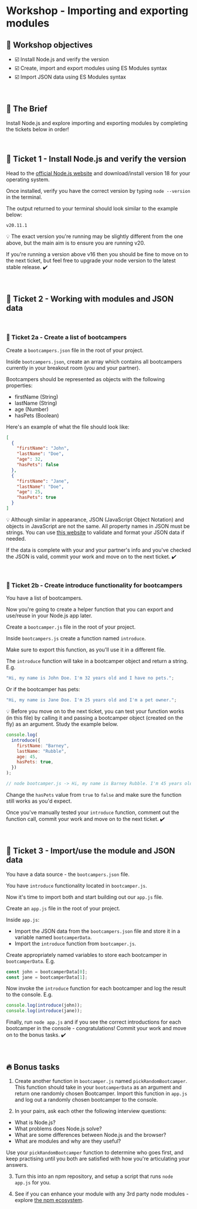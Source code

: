 # Workshop - Importing and exporting modules

## 🎯 Workshop objectives

- ☑️ Install Node.js and verify the version
- ☑️ Create, import and export modules using ES Modules syntax
- ☑️ Import JSON data using ES Modules syntax

<br>

## 💼 The Brief

Install Node.js and explore importing and exporting modules by completing the tickets below in order!

<br>

## 🎫 Ticket 1 - Install Node.js and verify the version

Head to the [official Node.js website](https://nodejs.org/en/) and download/install version 18 for your operating system.

Once installed, verify you have the correct version by typing `node --version` in the terminal.

The output returned to your terminal should look similar to the example below:

```
v20.11.1
```

💡 The exact version you're running may be slightly different from the one above, but the main aim is to ensure you are running v20.

If you're running a version above v16 then you should be fine to move on to the next ticket, but feel free to upgrade your node version to the latest stable release. ✔️

<br>

## 🎫 Ticket 2 - Working with modules and JSON data

<br>

### 🎫 Ticket 2a - Create a list of bootcampers

Create a `bootcampers.json` file in the root of your project.

Inside `bootcampers.json`, create an array which contains all bootcampers currently in your breakout room (you and your partner).

Bootcampers should be represented as objects with the following properties:

- firstName (String)
- lastName (String)
- age (Number)
- hasPets (Boolean)

Here's an example of what the file should look like:

```json
[
  {
    "firstName": "John",
    "lastName": "Doe",
    "age": 32,
    "hasPets": false
  },
  {
    "firstName": "Jane",
    "lastName": "Doe",
    "age": 25,
    "hasPets": true
  }
]
```

💡 Although similar in appearance, JSON (JavaScript Object Notation) and objects in JavaScript are not the same. All property names in JSON must be strings. You can use [this website](https://jsonformatter.org/) to validate and format your JSON data if needed.

If the data is complete with your and your partner's info and you've checked the JSON is valid, commit your work and move on to the next ticket. ✔️

<br>

### 🎫 Ticket 2b - Create introduce functionality for bootcampers

You have a list of bootcampers.

Now you're going to create a helper function that you can export and use/reuse in your Node.js app later.

Create a `bootcamper.js` file in the root of your project.

Inside `bootcampers.js` create a function named `introduce`.

Make sure to export this function, as you'll use it in a different file.

The `introduce` function will take in a bootcamper object and return a string. E.g.

```js
"Hi, my name is John Doe. I'm 32 years old and I have no pets.";
```

Or if the bootcamper has pets:

```js
"Hi, my name is Jane Doe. I'm 25 years old and I'm a pet owner.";
```

💡 Before you move on to the next ticket, you can test your function works (in this file) by calling it and passing a bootcamper object (created on the fly) as an argument. Study the example below.

```js
console.log(
  introduce({
    firstName: "Barney",
    lastName: "Rubble",
    age: 45,
    hasPets: true,
  })
);

// node bootcamper.js -> Hi, my name is Barney Rubble. I'm 45 years old and I'm a pet owner.
```

Change the `hasPets` value from `true` to `false` and make sure the function still works as you'd expect.

Once you've manually tested your `introduce` function, comment out the function call, commit your work and move on to the next ticket. ✔️

<br>

## 🎫 Ticket 3 - Import/use the module and JSON data

You have a data source - the `bootcampers.json` file.

You have `introduce` functionality located in `bootcamper.js`.

Now it's time to import both and start building out our `app.js` file.

Create an `app.js` file in the root of your project.

Inside `app.js`:

- Import the JSON data from the `bootcampers.json` file and store it in a variable named `bootcamperData`.
- Import the `introduce` function from `bootcamper.js`.

Create appropriately named variables to store each bootcamper in `bootcamperData`. E.g.

```js
const john = bootcamperData[0];
const jane = bootcamperData[1];
```

Now invoke the `introduce` function for each bootcamper and log the result to the console. E.g.

```js
console.log(introduce(john));
console.log(introduce(jane));
```

Finally, run `node app.js` and if you see the correct introductions for each bootcamper in the console - congratulations! Commit your work and move on to the bonus tasks. ✔️

<br>

## 🔥 Bonus tasks

1. Create another function in `bootcamper.js` named `pickRandomBootcamper`. This function should take in your `bootcamperData` as an argument and return one randomly chosen Bootcamper. Import this function in `app.js` and log out a randomly chosen bootcamper to the console.

2. In your pairs, ask each other the following interview questions:

- What is Node.js?
- What problems does Node.js solve?
- What are some differences between Node.js and the browser?
- What are modules and why are they useful?

Use your `pickRandomBootcamper` function to determine who goes first, and keep practising until you both are satisfied with how you're articulating your answers.

3. Turn this into an npm repository, and setup a script that runs `node app.js` for you.

4. See if you can enhance your module with any 3rd party node modules - explore [the npm ecosystem](https://www.npmjs.com/).
